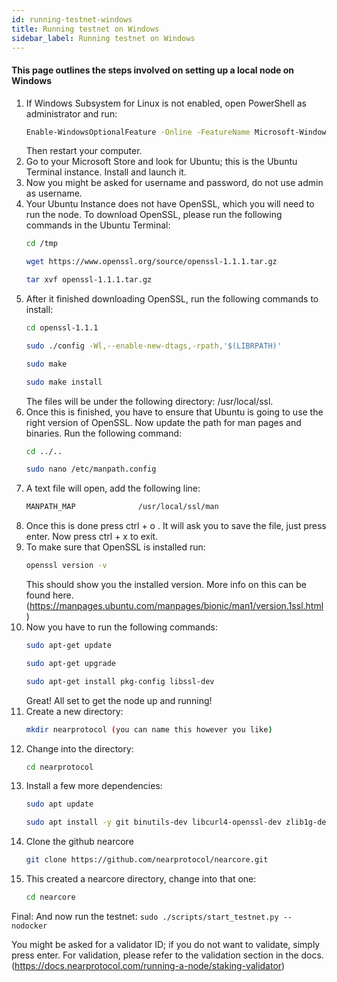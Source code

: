 ```yaml
---
id: running-testnet-windows
title: Running testnet on Windows
sidebar_label: Running testnet on Windows
---
```


#### This page outlines the steps involved on setting up a local node on Windows

1.  If Windows Subsystem for Linux is not enabled, open PowerShell as administrator and run:
    ```bash
    Enable-WindowsOptionalFeature -Online -FeatureName Microsoft-Windows-Subsystem-Linux
    ```
    Then restart your computer.
2. Go to your Microsoft Store and look for Ubuntu; this is the Ubuntu Terminal instance. Install and launch it.
3. Now you might be asked for username and password, do not use admin as username.
4. Your Ubuntu Instance does not have OpenSSL, which you will need to run the node. To download OpenSSL, please run the following commands in the Ubuntu Terminal:
    ```bash
    cd /tmp
    ```
    ```bash
    wget https://www.openssl.org/source/openssl-1.1.1.tar.gz
    ```
    ```bash
    tar xvf openssl-1.1.1.tar.gz
    ```
5. After it finished downloading OpenSSL, run the following commands to install:
    ```bash
    cd openssl-1.1.1
    ```
    ```bash
    sudo ./config -Wl,--enable-new-dtags,-rpath,'$(LIBRPATH)'
    ```
    ```bash
    sudo make
    ```
    ```bash
    sudo make install
    ```
    The files will be under the following directory: /usr/local/ssl.
6. Once this is finished, you have to ensure that Ubuntu is going to use the right version of OpenSSL. Now update the path for man pages and binaries. Run the following command:
    ```bash
    cd ../..
    ```
    ```bash
    sudo nano /etc/manpath.config
    ```
7. A text file will open, add the following line:
    ```bash
    MANPATH_MAP    		     /usr/local/ssl/man
    ```
8. Once this is done press ctrl + o . It will ask you to save the file, just press enter. Now press ctrl + x to exit.
9. To make sure that OpenSSL is installed run:
    ```bash
    openssl version -v
    ```
    This should show you the installed version. More info on this can be found here. (https://manpages.ubuntu.com/manpages/bionic/man1/version.1ssl.html)
10. Now you have to run the following commands:
    ```bash
    sudo apt-get update
    ```
    ```bash
    sudo apt-get upgrade
    ```
    ```bash
    sudo apt-get install pkg-config libssl-dev
    ```
    Great! All set to get the node up and running!
11. Create a new directory:
    ```bash
    mkdir nearprotocol (you can name this however you like)
    ```
12. Change into the directory:
    ```bash
    cd nearprotocol
    ```
13. Install a few more dependencies:
    ```bash
    sudo apt update
    ```
    ```bash
    sudo apt install -y git binutils-dev libcurl4-openssl-dev zlib1g-dev libdw-dev libiberty-dev cmake gcc g++ python docker.io protobuf-compiler
    ```
14. Clone the github nearcore
    ```bash
    git clone https://github.com/nearprotocol/nearcore.git
    ```
15. This created a nearcore directory, change into that one:
    ```bash
    cd nearcore
    ```
Final: And now run the testnet:
    ```
    sudo ./scripts/start_testnet.py --nodocker
    ```


 You might be asked for a validator ID; if you do not want to validate, simply press enter. For validation, please refer to the validation section in the docs. (https://docs.nearprotocol.com/running-a-node/staking-validator)
